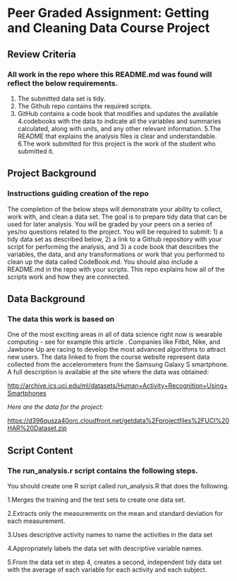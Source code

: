 # Peer Graded Assignment: Getting and Cleaning Data Course Project

## Review Criteria
### All work in the repo where this README.md was found will reflect the below requirements.
1. The submitted data set is tidy.
2. The Github repo contains the required scripts.
3. GitHub contains a code book that modifies and updates the available 4.codebooks with the data to indicate all the variables and summaries calculated, along with units, and any other relevant information.
5.The README that explains the analysis files is clear and understandable.
6.The work submitted for this project is the work of the student who submitted it.

## Project Background
### Instructions guiding creation of the repo
The completion of the below steps will demonstrate your ability to collect, work with, and clean a data set. The goal is to prepare tidy data that can be used for later analysis. You will be graded by your peers on a series of yes/no questions related to the project. You will be required to submit: 1) a tidy data set as described below, 2) a link to a Github repository with your script for performing the analysis, and 3) a code book that describes the variables, the data, and any transformations or work that you performed to clean up the data called CodeBook.md. You should also include a README.md in the repo with your scripts. This repo explains how all of the scripts work and how they are connected.

## Data Background
### The data this work is based on
One of the most exciting areas in all of data science right now is wearable computing - see for example this article . Companies like Fitbit, Nike, and Jawbone Up are racing to develop the most advanced algorithms to attract new users. The data linked to from the course website represent data collected from the accelerometers from the Samsung Galaxy S smartphone. A full description is available at the site where the data was obtained:

http://archive.ics.uci.edu/ml/datasets/Human+Activity+Recognition+Using+Smartphones

*Here are the data for the project:*

https://d396qusza40orc.cloudfront.net/getdata%2Fprojectfiles%2FUCI%20HAR%20Dataset.zip


## Script Content
### The run_analysis.r script contains the following steps.
You should create one R script called run_analysis.R that does the following.

1.Merges the training and the test sets to create one data set.

2.Extracts only the measurements on the mean and standard deviation for each measurement.

3.Uses descriptive activity names to name the activities in the data set

4.Appropriately labels the data set with descriptive variable names.

5.From the data set in step 4, creates a second, independent tidy data set with the average of each variable for each activity and each subject.

